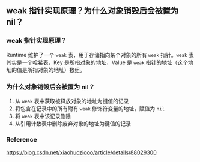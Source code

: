 ## weak 指针实现原理？为什么对象销毁后会被置为 nil？

### weak 指针实现原理？

Runtime 维护了一个 `weak` 表，用于存储指向某个对象的所有 `weak` 指针。`weak` 表其实是一个哈希表，Key 是所指对象的地址，Value 是 `weak` 指针的地址（这个地址的值是所指对象的地址）数组。



### 为什么对象销毁后会被置为 nil？

1. 从 `weak` 表中获取被释放对象的地址为键值的记录
2. 将包含在记录中的所有附有 `weak` 修饰符变量的地址，赋值为 `nil`
3. 将 `weak` 表中该记录删除
4. 从引用计数表中删除废弃对象的地址为键值的记录



### Reference

https://blog.csdn.net/xiaohuoziooo/article/details/88029300